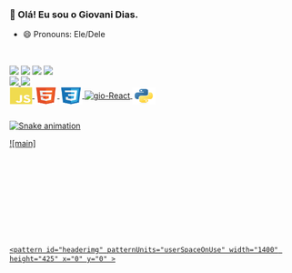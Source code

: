 
   ### 👋 Olá! Eu sou o **Giovani Dias**.

- 😄 Pronouns: Ele/Dele

##
<div style="display: inline_block"><br>
<a href="mailto:giovani.eb3@gmail.com" ><img src="https://img.shields.io/badge/Gmail-D14836?style=for-the-badge&logo=gmail&logoColor=white" target="_blank"></a>
<a href="https://www.instagram.com/giovanii.dias" target="_blank"><img src= 
"https://img.shields.io/badge/Instagram-E4405F?style=for-the-badge&logo=instagram&logoColor=white" target="_blank"></a>
<a href= "https://www.linkedin.com/in/giovani-dias-de-abreu-b5b272192" target="_blank"><img src= "https://img.shields.io/badge/LinkedIn-0077B5?style=for-the-badge&logo=linkedin&logoColor=white" target="_blank"></a>
<a href="#" target="_blank"><img src="https://img.shields.io/badge/Slack-4A154B?style=for-the-badge&logo=slack&logoColor=white" target="_blank"></a>
</div>


<div>
  <a href="https://github.com/giovaniidias">
  <img height="190em" src="https://github-readme-stats.vercel.app/api?username=giovaniidias&show_icons=true&theme=dark&include_all_commits=true&count_private=true"/>
  <img height="100em" src="https://github-readme-stats.vercel.app/api/top-langs/?username=giovaniidias&layout=compact&langs_count=7&theme=dark"/>
     </div>



<div>     
  <img align="center" alt="gio-Js" height="30" width="40" src="https://raw.githubusercontent.com/devicons/devicon/master/icons/javascript/javascript-plain.svg">
  <img align="center" alt="gio-HTML" height="30" width="40" src="https://raw.githubusercontent.com/devicons/devicon/master/icons/html5/html5-original.svg">
  <img align="center" alt="gio-CSS" height="30" width="40" src="https://raw.githubusercontent.com/devicons/devicon/master/icons/css3/css3-original.svg">
 <img align="center" alt="gio-React" height="30" width="40" src="https://cdn.jsdelivr.net/gh/devicons/devicon/icons/react/react-original-wordmark.svg" />
 <img align="center" alt="gio-Python" height="30" width="40" src="https://raw.githubusercontent.com/devicons/devicon/master/icons/python/python-original.svg">
 </div>

##

     
![Snake animation](https://github.com/giovaniidias/giovaniidias/blob/output/github-contribution-grid-snake.svg)


![main]<svg width="1400" height="425" xmlns="http://www.w3.org/2000/svg">
  <defs>

    <pattern id="headerimg" patternUnits="userSpaceOnUse" width="1400" height="425" x="0" y="0" >
